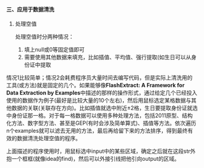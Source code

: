



####  三、应用于数据清洗

1. 处理空值

   处理空值时分两种情况：

   1. 填上null或0等固定值即可
   2. 需要使用其他数据来填充，比如插值、平均值、强行提取(如生日可以从身份证中提取

​	情况1比较简单；情况2会耗费程序员大量时间去编写代码，但是实际上清洗用的工具(或方法)就是固定的几个。如果能够像**FlashExtract: A Framework for Data Extraction by Examples**中描述的那样的操作形式，通过给定几个已经投入使用的数据作为例子(最好是比较大量的10个左右)，然后用鼠标选定某格数据与其他数据的关联(关联存在方向)。比如插值就选中附近±2格，生日要提取身份证就选中身份证那一格。对于每一格数据可以使用多种处理方法，包括2011原型、结构化方法、数字型方法、甚至是GEP(有时会涉及简单算式)、插值等方法。依次遍历n个examples就可以滤去无用的方法，最后再给留下来的方法排序，得到最终有效的数据清洗处理空值的程序。

​	上面描述的程序使用时，用鼠标选中input中的某些区域，确定之后就在这段str外抱一个框框(就像idea的find)，然后可以外接引线把他引向output的区域。
